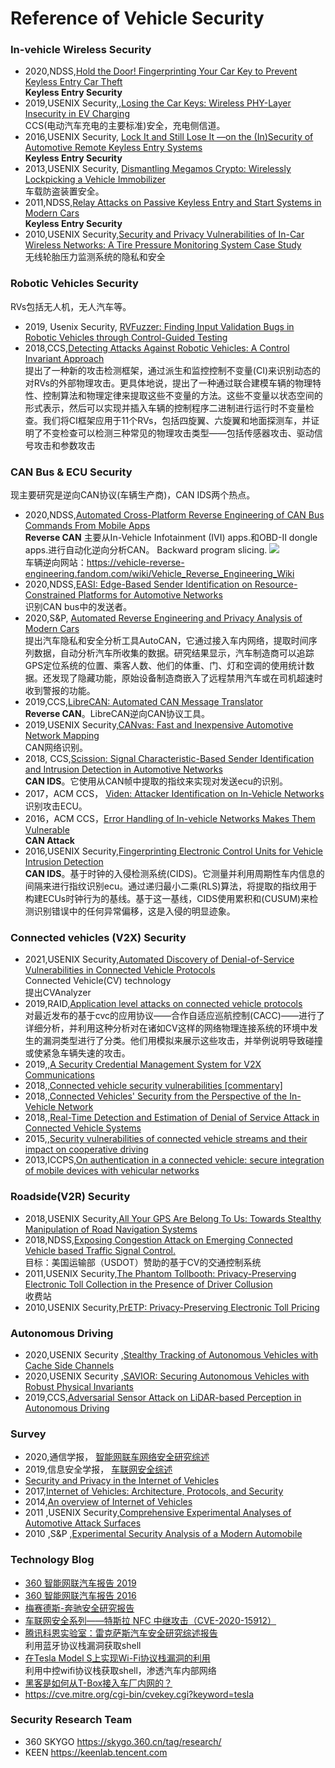 # Reference of Vehicle Security

### In-vehicle Wireless Security
- 2020,NDSS,[Hold the Door! Fingerprinting Your Car Key to Prevent Keyless Entry Car Theft](https://www.ndss-symposium.org/ndss-paper/hold-the-door-fingerprinting-your-car-key-to-prevent-keyless-entry-car-theft/)   
**Keyless Entry Security**
- 2019,USENIX Security,,[Losing the Car Keys: Wireless PHY-Layer Insecurity in EV Charging](https://www.usenix.org/conference/usenixsecurity19/presentation/baker)   
CCS(电动汽车充电的主要标准)安全，充电侧信道。
- 2016,USENIX Security, [Lock It and Still Lose It —on the (In)Security of Automotive Remote Keyless Entry Systems](https://www.usenix.org/conference/usenixsecurity16/technical-sessions/presentation/garcia)   
**Keyless Entry Security**
- 2013,USENIX Security, [Dismantling Megamos Crypto: Wirelessly Lockpicking a Vehicle Immobilizer](https://www.usenix.org/conference/usenixsecurity15/technical-sessions/presentation/verdult-dnp)   
车载防盗装置安全。
- 2011,NDSS,[Relay Attacks on Passive Keyless Entry and Start Systems in Modern Cars](https://www.ndss-symposium.org/ndss2011/relay-attacks-on-passive-keyless-entry-and-start-systems-in-modern-cars)   
**Keyless Entry Security**    
- 2010,USENIX Security,[Security and Privacy Vulnerabilities of In-Car Wireless Networks: A Tire Pressure Monitoring System Case Study](https://www.usenix.org/legacy/events/sec10/tech/full_papers/Rouf.pdf)   
无线轮胎压力监测系统的隐私和安全

### Robotic Vehicles Security
RVs包括无人机，无人汽车等。
- 2019, Usenix Security, [RVFuzzer: Finding Input Validation Bugs in Robotic Vehicles through Control-Guided Testing](https://www.usenix.org/system/files/sec19-kim.pdf)
- 2018,CCS,[Detecting Attacks Against Robotic Vehicles: A Control Invariant Approach](https://dl.acm.org/doi/10.1145/3243734.3243752)   
提出了一种新的攻击检测框架，通过派生和监控控制不变量(CI)来识别动态的对RVs的外部物理攻击。更具体地说，提出了一种通过联合建模车辆的物理特性、控制算法和物理定律来提取这些不变量的方法。这些不变量以状态空间的形式表示，然后可以实现并插入车辆的控制程序二进制进行运行时不变量检查。我们将CI框架应用于11个RVs，包括四旋翼、六旋翼和地面探测车，并证明了不变检查可以检测三种常见的物理攻击类型——包括传感器攻击、驱动信号攻击和参数攻击

### CAN Bus & ECU Security
现主要研究是逆向CAN协议(车辆生产商)，CAN IDS两个热点。
- 2020,NDSS,[Automated Cross-Platform Reverse Engineering of CAN Bus Commands From Mobile Apps](http://secpaper.cn/download?type=pdf&name=2060814796_NDSS_20_Automated_Cross_Platform_Reverse_Engineering_of_CAN_Bus_Commands_From_Mobile_Apps)   
**Reverse CAN**
主要从In-Vehicle Infotainment (IVI) apps.和OBD-II dongle apps.进行自动化逆向分析CAN。
Backward program slicing. 
![](https://raw.githubusercontent.com/ReAbout/Reference-Vehicle-Security/main/img/2020_1.png?token=ACHGSPLXOZKAMJUZJ3OE3HC73GB3G)     
车辆逆向网站：https://vehicle-reverse-engineering.fandom.com/wiki/Vehicle_Reverse_Engineering_Wiki     
- 2020,NDSS,[EASI: Edge-Based Sender Identification on Resource-Constrained Platforms for Automotive Networks](https://www.ndss-symposium.org/ndss-paper/easi-edge-based-sender-identification-on-resource-constrained-platforms-for-automotive-networks/)   
识别CAN bus中的发送者。
- 2020,S&P, [Automated Reverse Engineering and Privacy Analysis of Modern Cars](https://ieeexplore.ieee.org/stamp/stamp.jsp?tp=&arnumber=9152789)    
提出汽车隐私和安全分析工具AutoCAN，它通过接入车内网络，提取时间序列数据，自动分析汽车所收集的数据。研究结果显示，汽车制造商可以追踪GPS定位系统的位置、乘客人数、他们的体重、门、灯和空调的使用统计数据。还发现了隐藏功能，原始设备制造商嵌入了远程禁用汽车或在司机超速时收到警报的功能。
- 2019,CCS,[LibreCAN: Automated CAN Message Translator](https://doi.org/10.1145/3319535.3363190)    
**Reverse CAN**。LibreCAN逆向CAN协议工具。
- 2019,USENIX Security,[CANvas: Fast and Inexpensive Automotive Network Mapping](https://www.usenix.org/conference/usenixsecurity19/presentation/kulandaivel)     
CAN网络识别。
- 2018, CCS,[Scission: Signal Characteristic-Based Sender Identification and Intrusion Detection in Automotive Networks](https://dl.acm.org/doi/abs/10.1145/3243734.3243751)    
**CAN IDS**。它使用从CAN帧中提取的指纹来实现对发送ecu的识别。    
- 2017，ACM CCS， [Viden: Attacker Identification on In-Vehicle Networks ](http://secpaper.cn/download?type=pdf&name=1610073715_CCS17_Viden__Attacker_Identification_on_In_Vehicle_Networks)    
识别攻击ECU。   
- 2016，ACM CCS，[Error Handling of In-vehicle Networks Makes Them Vulnerable](http://secpaper.cn/download?type=pdf&name=3662890634_CCS16_Error_Handling_of_In_vehicle_Networks_Makes_Them_Vulnerable)   
**CAN Attack**   
- 2016,USENIX Security,[Fingerprinting Electronic Control Units for Vehicle Intrusion Detection](https://www.usenix.org/conference/usenixsecurity16/technical-sessions/presentation/cho)   
**CAN IDS**。基于时钟的入侵检测系统(CIDS)。它测量并利用周期性车内信息的间隔来进行指纹识别ecu。通过递归最小二乘(RLS)算法，将提取的指纹用于构建ECUs时钟行为的基线。基于这一基线，CIDS使用累积和(CUSUM)来检测识别错误中的任何异常偏移，这是入侵的明显迹象。   

### Connected vehicles (V2X) Security
- 2021,USENIX Security,[Automated Discovery of Denial-of-Service Vulnerabilities in Connected Vehicle
Protocols](https://www.usenix.org/conference/usenixsecurity21/presentation/hu-shengtuo)     
Connected Vehicle(CV) technology    
提出CVAnalyzer   
- 2019,RAID,[Application level attacks on connected vehicle protocols](https://www.usenix.org/system/files/raid2019-abdo.pdf)     
对最近发布的基于cvc的应用协议——合作自适应巡航控制(CACC)——进行了详细分析，并利用这种分析对在诸如CV这样的网络物理连接系统的环境中发生的漏洞类型进行了分类。他们用模拟来展示这些攻击，并举例说明导致碰撞或使紧急车辆失速的攻击。
- 2019,,[A Security Credential Management System for V2X Communications](https://link.springer.com/chapter/10.1007/978-3-319-94785-3_4)   
- 2018,,[Connected vehicle security vulnerabilities [commentary]](https://ieeexplore.ieee.org/abstract/document/8307141)    
- 2018,,[Connected Vehicles' Security from the Perspective of the In-Vehicle Network](https://ieeexplore.ieee.org/abstract/document/8370879)   
- 2018,,[Real-Time Detection and Estimation of Denial of Service Attack in Connected Vehicle Systems](https://ieeexplore.ieee.org/abstract/document/8293801)    
- 2015,,[Security vulnerabilities of connected vehicle streams and their impact on cooperative driving](https://ieeexplore.ieee.org/abstract/document/7120028)   
- 2013,ICCPS,[On authentication in a connected vehicle: secure integration of mobile devices with vehicular networks](https://dl.acm.org/doi/abs/10.1145/2502524.2502546)   

### Roadside(V2R) Security
- 2018,USENIX Security,[All Your GPS Are Belong To Us: Towards Stealthy Manipulation of Road Navigation Systems](https://www.usenix.org/conference/usenixsecurity18/presentation/zeng)       
-  2018,NDSS,[Exposing Congestion Attack on Emerging Connected Vehicle based Traffic Signal Control.](http://wp.internetsociety.org/ndss/wp-content/uploads/sites/25/2018/02/ndss2018_01B-2_Chen_paper.pdf)     
目标：美国运输部（USDOT）赞助的基于CV的交通控制系统 
- 2011,USENIX Security,[The Phantom Tollbooth: Privacy-Preserving Electronic Toll Collection in the Presence of Driver Collusion](http://static.usenix.org/events/sec11/tech/full_papers/Meiklejohn.pdf)       
收费站 
- 2010,USENIX Security,[PrETP: Privacy-Preserving Electronic Toll Pricing](http://www.usenix.org/events/sec10/tech/full_papers/Balasch.pdf)     


###  Autonomous Driving
- 2020,USENIX Security ,[Stealthy Tracking of Autonomous Vehicles with Cache Side Channels](https://www.usenix.org/conference/usenixsecurity20/presentation/luo)  
- 2020,USENIX Security ,[SAVIOR: Securing Autonomous Vehicles with Robust Physical Invariants](https://www.usenix.org/conference/usenixsecurity20/presentation/quinonez)   
- 2019,CCS,[Adversarial Sensor Attack on LiDAR-based Perception in Autonomous Driving](https://doi.org/10.1145/3319535.3339815)   


### Survey
- 2020,通信学报， [智能网联车网络安全研究综述](http://www.infocomm-journal.com/txxb/CN/10.11959/j.issn.1000-436x.2020130#1)
- 2019,信息安全学报， [车联网安全综述](http://jcs.iie.ac.cn/xxaqxb/ch/reader/create_pdf.aspx?file_no=20190302&year_id=2019&quarter_id=3&falg=1)
- [Security and Privacy in the Internet of Vehicles](https://ieeexplore.ieee.org/abstract/document/7428337)
- 2017,[Internet of Vehicles: Architecture, Protocols, and Security](https://ieeexplore.ieee.org/abstract/document/7892008)
- 2014,[An overview of Internet of Vehicles](https://ieeexplore.ieee.org/abstract/document/6969789)
- 2011 ,USENIX Security,[Comprehensive Experimental Analyses of Automotive Attack Surfaces](http://static.usenix.org/events/sec11/tech/full_papers/Checkoway.pdf)
- 2010 ,S&P ,[Experimental Security Analysis of a Modern Automobile](https://doi.org/10.1109/SP.2010.34)


### Technology Blog
- [360 智能网联汽车报告 2019](https://skygo.360.cn/360-skygo-2019-icv-cybersecurity-annual-report/)   
- [360 智能网联汽车报告 2016](http://beijing.xstore.qihu.com/360report/2016%E6%99%BA%E8%83%BD%E7%BD%91%E8%81%94%E6%B1%BD%E8%BD%A6%E4%BF%A1%E6%81%AF%E5%AE%89%E5%85%A8%E5%B9%B4%E5%BA%A6%E6%8A%A5%E5%91%8A.pdf?response-content-disposition=attachment%3B%20filename%3D2016%E6%99%BA%E8%83%BD%E7%BD%91%E8%81%94%E6%B1%BD%E8%BD%A6%E4%BF%A1%E6%81%AF%E5%AE%89%E5%85%A8%E5%B9%B4%E5%BA%A6%E6%8A%A5%E5%91%8A.pdf&X-Amz-Content-Sha256=UNSIGNED-PAYLOAD&X-Amz-Algorithm=AWS4-HMAC-SHA256&X-Amz-Credential=c45cea910ed26c418079beef529f2f2b%2F20201208%2Fbeijing%2Fs3%2Faws4_request&X-Amz-Date=20201208T001044Z&X-Amz-SignedHeaders=host&X-Amz-Expires=43200&X-Amz-Signature=db283fd770b28437613cd7b20172161aaff69f8f4eec179eac53d15ea06e94e2)   
- [梅赛德斯-奔驰安全研究报告](https://skygo.360.cn/mercedes-benz-research-report/)   
- [车联网安全系列——特斯拉 NFC 中继攻击（CVE-2020-15912）](https://www.anquanke.com/post/id/213885)     
- [腾讯科恩实验室：雷克萨斯汽车安全研究综述报告](https://keenlab.tencent.com/zh/2020/03/30/Tencent-Keen-Security-Lab-Experimental-Security-Assessment-on-Lexus-Cars/)   
利用蓝牙协议栈漏洞获取shell
-  [在Tesla Model S上实现Wi-Fi协议栈漏洞的利用](https://keenlab.tencent.com/zh/2020/01/02/exploiting-wifi-stack-on-tesla-model-s/)    
利用中控wifi协议栈获取shell，渗透汽车内部网络
- [黑客是如何从T-Box接入车厂内网的？](https://skygo.360.cn/penetrate-intranet-via-tbox/)    
- https://cve.mitre.org/cgi-bin/cvekey.cgi?keyword=tesla

### Security Research Team

- 360 SKYGO https://skygo.360.cn/tag/research/
- KEEN https://keenlab.tencent.com


